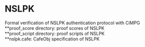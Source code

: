 # NSLPK
Formal verification of NSLPK authentication protocol with CiMPG  
**proof_score directory: proof scores of NSLPK   
**proof_script directory: proof scripts of NSLPK   
**nslpk.cafe: CafeObj specification of NSLPK   


